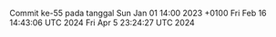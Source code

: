 Commit ke-55 pada tanggal Sun Jan 01 14:00 2023 +0100
Fri Feb 16 14:43:06 UTC 2024
Fri Apr  5 23:24:27 UTC 2024
